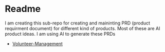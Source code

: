 # Readme 

I am creating this sub-repo for creating and maininting PRD (product requirment document) for different kind of products. Most of these are AI product ideas. I am using AI to generate these PRDs

- [Volunteer-Management](Volunteer-Management.md)
